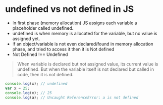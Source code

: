 # undefined vs not defined in JS

- In first phase (memory allocation) JS assigns each variable a placeholder called undefined.
- undefined is when memory is allocated for the variable, but no value is assigned yet.
- If an object/variable is not even declared/found in memory allocation phase, and tried to access it then it is Not defined
- Not Defined !== Undefined

> When variable is declared but not assigned value, its current value is undefined. But when the variable itself is not declared but called in code, then it is not defined.

```js
console.log(x); // undefined
var x = 25;
console.log(x); // 25
console.log(a); // Uncaught ReferenceError: a is not defined
```